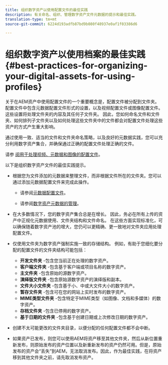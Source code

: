 ```yaml
---
title: 组织数字资产以使用配置文件的最佳实践
description: 有关命名、组织、管理数字资产文件元数据的提示和最佳实践。
translation-type: tm+mt
source-git-commit: 6224d193adfb87bd9b080f48937e0af1f03386d6

---
```



# 组织数字资产以使用档案的最佳实践 {#best-practices-for-organizing-your-digital-assets-for-using-profiles}

关于在AEM资产中使用配置文件的一个重要概念是，配置文件被分配到文件夹。 配置文件中包含元数据配置文件形式的设置，以及视频配置文件或图像配置文件。 这些设置将处理文件夹的内容及其任何子文件夹。 因此，您如何命名文件和文件夹、如何排列子文件夹以及如何处理这些文件夹中的文件都会对配置文件处理这些资产的方式产生重大影响。

通过使用一致、适当的文件和文件夹命名策略，以及良好的元数据实践，您可以充分利用数字资产集合，并确保通过正确的配置文件处理正确的文件。

请参 [阅用于处理视频、元数据和图像的配置文件](processing-profiles.md)。

以下是组织数字资产文件的最佳实践提示。

* 根据您为文件添加的元数据来整理文件，而非根据文件所在的文件夹。您可以通过添加元数据配置文件来完成此操作。

   * 请参阅[元数据配置文件](/help/assets/metadata-profiles.md)。

   * 请参阅[数字资产元数据的管理](/help/assets/manage-metadata.md)。

* 在大多数情况下，您的数字资产集合总是在增长。 因此，务必在所有上传的资产中正规化元数据使用、文件夹结构和文件命名。 在这些方面实现标准化，可以确保随着数字资产池的增大，您仍可以更精确、更一致地对文件夹应用处理配置文件。
* 仅使用文件夹为数字资产强制实施一致的存储结构。 例如，有助于您细化要分配的配置文件的文件夹结构可能包括：

   * **开发文件夹** -包含您当前正在处理的数字资产。
   * **客户端文件夹** -包含基于客户端或项目名称的数字资产。
   * **主文件夹** -包含原始的源数字资产。
   * **演绎版文件夹** -包含原始源数字资产的演绎版和副本。
   * **文件大小文件夹** -包含基于小、中或大文件大小的数字资产。
   * **暂存文件夹** -包含可在您的网站上实时发布的数字资产。
   * **MIME类型文件夹** -包含特定于MIME类型（如图像、文档和多媒体）的数字资产。
   * **存档文件夹** -包含已停用的数字资产。
   * **基于日期的文件夹** -包含基于创建日期或上次修改日期的数字资产。

* 创建不太可能更改的文件夹目录，以便分配的任何配置文件都不会中断。
* 如果资产已发布，则您可以使用AEM将资产移至其他文件夹，然后从新位置重新发布，则原始发布的资产位置以及新重新发布的资产仍然可用。但是，原始发布的资产会“丢失”到AEM，无法取消发布。因此，作为最佳实践，在将资产移到其他文件夹之前，请先取消发布资产。

